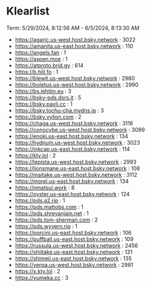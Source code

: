 # Klearlist

Term: 5/29/2024, 8:12:56 AM - 6/5/2024, 8:13:30 AM

* https://agaric.us-west.host.bsky.network : 3022
* https://amanita.us-east.host.bsky.network : 110
* https://angels.fan : 1
* https://aspen.moe : 1
* https://atproto.brid.gy : 614
* https://b.hill.fo : 1
* https://blewit.us-west.host.bsky.network : 2980
* https://boletus.us-west.host.bsky.network : 2990
* https://bs.lehtiin.eu : 3
* https://bsky-pds.dsrs.it : 5
* https://bsky.pavli.cc : 1
* https://bsky.tochu-cha.mydns.jp : 3
* https://bsky.vylion.com : 2
* https://chaga.us-west.host.bsky.network : 3116
* https://conocybe.us-west.host.bsky.network : 3099
* https://enoki.us-east.host.bsky.network : 134
* https://hydnum.us-west.host.bsky.network : 3023
* https://inkcap.us-east.host.bsky.network : 114
* https://kty.lol : 2
* https://lepista.us-west.host.bsky.network : 2993
* https://lionsmane.us-east.host.bsky.network : 108
* https://maitake.us-west.host.bsky.network : 3112
* https://morel.us-east.host.bsky.network : 134
* https://nmatsui.work : 8
* https://oyster.us-east.host.bsky.network : 124
* https://pds.a2.rip : 1
* https://pds.mattobs.com : 1
* https://pds.shreyanjain.net : 1
* https://pds.tom-sherman.com : 2
* https://pds.wyvern.rip : 1
* https://porcini.us-east.host.bsky.network : 106
* https://puffball.us-east.host.bsky.network : 109
* https://russula.us-west.host.bsky.network : 2456
* https://shiitake.us-east.host.bsky.network : 131
* https://shimeji.us-east.host.bsky.network : 135
* https://verpa.us-west.host.bsky.network : 2981
* https://x.kty.lol : 2
* https://yumeka.cc : 3